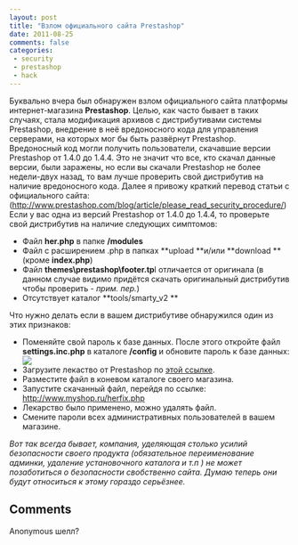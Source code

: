 ```yaml
---
layout: post
title: "Взлом официального сайта Prestashop"
date: 2011-08-25
comments: false
categories:
 - security
 - prestashop
 - hack
---
```



Буквально вчера был обнаружен взлом официального сайта платформы интернет-магазина **Prestashop**. Целью, как часто бывает в таких случаях, стала модификация архивов с дистрибутивами системы Prestashop, внедрение в неё вредоносного кода для управления серверами, на которых мог бы быть развёрнут Prestashop.  Вредоносный код могли получить пользователи, скачавшие версии Prestashop от 1.4.0 до 1.4.4. Это не значит что все, кто скачал данные версии, были заражены, но если вы скачали Prestashop не более недели-двух назад, то вам лучше проверить свой дистрибутив на наличие вредоносного кода.  Далее я привожу краткий перевод статьи с официального сайта: (<a href="http://www.prestashop.com/blog/article/please_read_security_procedure/">http://www.prestashop.com/blog/article/please_read_security_procedure/</a>) Если у вас одна из версий Prestashop от 1.4.0 до 1.4.4, то проверьте свой дистрибутив на наличие следующих симптомов: <ul><li>Файл **her.php** в папке **/modules**</li><li>Файл с расширением .php в папках **upload **и/или **download **(кроме **index.php**)</li><li>Файл **themes\prestashop\footer.tp**l отличается от оригинала (в данном случае видимо придётся скачать оригинальный дистрибутив чтобы проверить - <i>прим. пер.</i>) </li><li>Отсутствует каталог **tools/smarty_v2 **</li></ul>Что нужно делать если в вашем дистрибутиве обнаружился один из этих признаков: <ul><li>Поменяйте свой пароль к базе данных. После этого откройте файл **settings.inc.php** в каталоге **/config** и обновите пароль к базе данных: </li><img src="http://www.prestashop.com/images/newpassword.jpg" /><li>Загрузите лекаство от Prestashop по <a href="http://addons.prestashop.com/fr/herfix/">этой ссылке</a>.</li><li>Разместите файл в коневом каталоге своего магазина.</li><li>Запустите скачанный файл, перейдя по ссылке: <a href="http://www.myshop.ru/herfix.php" target="_blank">http://www.myshop.ru/herfix.php</a></li><li>Лекарство было применено, можно удалять файл.</li><li>Смените пароли всех административных пользователей в вашем магазине.</li></ul><i>Вот так всегда бывает, компания, уделяющая столько усилий безопасности своего продукта (обязательное переименование админки, удаление установочного каталога и т.п ) не может позаботиться о безопасности свобственно сайта. Думаю теперь они будут относиться к этому гораздо серьёзнее. </i><h2>Comments</h2>


Anonymous
шелл?
